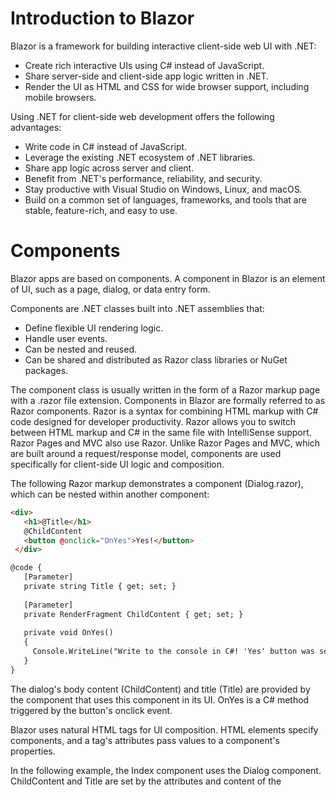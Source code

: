 # Introduction to Blazor
Blazor is a framework for building interactive client-side web UI with .NET:
  - Create rich interactive UIs using C# instead of JavaScript.
  - Share server-side and client-side app logic written in .NET.
  - Render the UI as HTML and CSS for wide browser support, including mobile browsers.
  
Using .NET for client-side web development offers the following advantages:
  - Write code in C# instead of JavaScript.
  - Leverage the existing .NET ecosystem of .NET libraries.
  - Share app logic across server and client.
  - Benefit from .NET's performance, reliability, and security.
  - Stay productive with Visual Studio on Windows, Linux, and macOS.
  - Build on a common set of languages, frameworks, and tools that are stable, feature-rich, and easy to use.

# Components
Blazor apps are based on components. A component in Blazor is an element of UI, such as a page, dialog, or data entry form.

Components are .NET classes built into .NET assemblies that:
  - Define flexible UI rendering logic.
  - Handle user events.
  - Can be nested and reused.
  - Can be shared and distributed as Razor class libraries or NuGet packages.

The component class is usually written in the form of a Razor markup page with a .razor file extension. Components in Blazor are formally referred to as Razor components. Razor is a syntax for combining HTML markup with C# code designed for developer productivity. Razor allows you to switch between HTML markup and C# in the same file with IntelliSense support. Razor Pages and MVC also use Razor. Unlike Razor Pages and MVC, which are built around a request/response model, components are used specifically for client-side UI logic and composition.

The following Razor markup demonstrates a component (Dialog.razor), which can be nested within another component:
  ```html
  <div>
     <h1>@Title</h1>
     @ChildContent
     <button @onclick="OnYes">Yes!</button>
   </div>

  @code {
     [Parameter]
     private string Title { get; set; }
     
     [Parameter]
     private RenderFragment ChildContent { get; set; }
     
     private void OnYes()
     {
       Console.WriteLine("Write to the console in C#! 'Yes' button was selected.");
     }
  }
  ```    
The dialog's body content (ChildContent) and title (Title) are provided by the component that uses this component in its UI. OnYes is a C# method triggered by the button's onclick event.

Blazor uses natural HTML tags for UI composition. HTML elements specify components, and a tag's attributes pass values to a component's properties.

In the following example, the Index component uses the Dialog component. ChildContent and Title are set by the attributes and content of the <Dialog> element.

Index.razor:
  ```html
  @page "/"
  <h1>Hello, world!</h1>
  
  Welcome to your new app.
  
  <Dialog Title="Blazor">
    Do you want to <i>learn more</i> about Blazor?
  </Dialog>
  ```
  
The dialog is rendered when the parent (Index.razor) is accessed in a browser:
<img src="https://docs.microsoft.com/en-us/aspnet/core/blazor/index/_static/dialog.png?view=aspnetcore-3.0" alt="Dialog component rendered in the browser" data-linktype="relative-path" class="x-hidden-focus">

When this component is used in the app, IntelliSense in Visual Studio and Visual Studio Code speeds development with syntax and parameter completion.

Components render into an in-memory representation of the browser's Document Object Model (DOM) called a render tree, which is used to update the UI in a flexible and efficient way.
# Blazor client-side
Blazor client-side is a single-page app framework for building interactive client-side web apps with .NET. Blazor client-side uses open web standards without plugins or code transpilation and works in all modern web browsers, including mobile browsers.

Running .NET code inside web browsers is made possible by WebAssembly (abbreviated wasm). WebAssembly is a compact bytecode format optimized for fast download and maximum execution speed. WebAssembly is an open web standard and supported in web browsers without plugins.

WebAssembly code can access the full functionality of the browser via JavaScript, called JavaScript interoperability (or JavaScript interop). .NET code executed via WebAssembly in the browser runs in the browser's JavaScript sandbox with the protections that the sandbox provides against malicious actions on the client machine.

<img src="https://docs.microsoft.com/en-us/aspnet/core/blazor/index/_static/blazor-client-side.png?view=aspnetcore-3.0" alt="Blazor client-side runs .NET code in the browser with WebAssembly." data-linktype="relative-path" class="x-hidden-focus">

When a Blazor client-side app is built and run in a browser:
  - C# code files and Razor files are compiled into .NET assemblies.
  - The assemblies and the .NET runtime are downloaded to the browser.
  - Blazor client-side bootstraps the .NET runtime and configures the runtime to load the assemblies for the app. The Blazor client-side runtime uses JavaScript interop to handle DOM manipulation and browser API calls.

The size of the published app, its payload size, is a critical performance factor for an app's useability. A large app takes a relatively long time to download to a browser, which diminishes the user experience. Blazor client-side optimizes payload size to reduce download times:
  - Unused code is stripped out of the app when it's published by the Intermediate Language (IL) Linker.
  - HTTP responses are compressed.
  - The .NET runtime and assemblies are cached in the browser.

# Blazor server-side
Blazor decouples component rendering logic from how UI updates are applied. Blazor server-side provides support for hosting Razor components on the server in an ASP.NET Core app. UI updates are handled over a SignalR connection.

The runtime handles sending UI events from the browser to the server and applies UI updates sent by the server back to the browser after running the components.

The connection used by Blazor server-side to communicate with the browser is also used to handle JavaScript interop calls.
<img src="https://docs.microsoft.com/en-us/aspnet/core/blazor/index/_static/blazor-server-side.png?view=aspnetcore-3.0" alt="Blazor server-side runs .NET code on the server and interacts with the Document Object Model on the client over a SignalR connection" data-linktype="relative-path" class="x-hidden-focus">

# JavaScript interop
For apps that require third-party JavaScript libraries and access to browser APIs, components interoperate with JavaScript. Components are capable of using any library or API that JavaScript is able to use. C# code can call into JavaScript code, and JavaScript code can call into C# code. For more information, see ASP.NET Core Blazor JavaScript interop.

# Code sharing and .NET Standard
Blazor implements .NET Standard 2.0. .NET Standard is a formal specification of .NET APIs that are common across .NET implementations. .NET Standard class libraries can be shared across different .NET platforms, such as Blazor, .NET Framework, .NET Core, Xamarin, Mono, and Unity.

APIs that aren't applicable inside of a web browser (for example, accessing the file system, opening a socket, and threading) throw a PlatformNotSupportedException.
